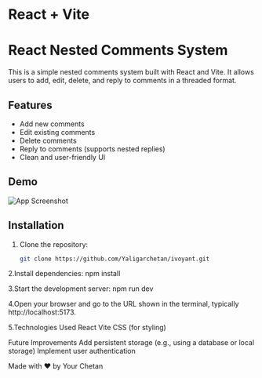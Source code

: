 # React + Vite

# React Nested Comments System

This is a simple nested comments system built with React and Vite. It allows users to add, edit, delete, and reply to comments in a threaded format.

## Features

- Add new comments
- Edit existing comments
- Delete comments
- Reply to comments (supports nested replies)
- Clean and user-friendly UI

## Demo

![App Screenshot](screenshot.png)

## Installation

1. Clone the repository:
   ```bash
   git clone https://github.com/Yaligarchetan/ivoyant.git

2.Install dependencies:
npm install

3.Start the development server:
npm run dev

4.Open your browser and go to the URL shown in the terminal, typically http://localhost:5173.

5.Technologies Used
React
Vite
CSS (for styling)

Future Improvements
Add persistent storage (e.g., using a database or local storage)
Implement user authentication

Made with ❤️ by Your Chetan

